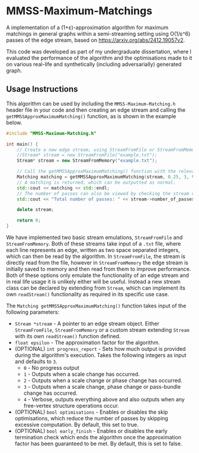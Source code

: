 # MMSS-Maximum-Matchings

A implementation of a (1+ε)-approximation algorithm for maximum matchings in general graphs within a semi-streaming setting using O(1/ε^6) passes of the edge stream, based on https://arxiv.org/abs/2412.19057v2.

This code was developed as part of my undergraduate dissertation, where I evaluated the performance of the algorithm and the optimisations made to it on various real-life and synthetically (including adversarially) generated graph.

## Usage Instructions

This algorithm can be used by including the `MMSS-Maximum-Matching.h` header file in your code and then creating an edge stream and calling the `getMMSSApproxMaximumMatching()` function, as is shown in the example below.

```cpp
#include "MMSS-Maximum-Matching.h"

int main() {
    // Create a new edge stream, using StreamFromFile or StreamFromMemory depending on emulation requirements.
    //Stream* stream = new StreamFromFile("example.txt");
    Stream* stream = new StreamFromMemory("example.txt");

    // Call the getMMSSApproxMaximumMatching() function with the relevant parameters.
    Matching matching = getMMSSApproxMaximumMatching(stream, 0.25, 3, true, false);
    // A matching is returned, which can be outputted as normal.
    std::cout << matching << std::endl;
    // The number of passes can also be viewed by checking the stream variable.
    std::cout << "Total number of passes: " << stream->number_of_passes << std::endl;

    delete stream;

    return 0;
}
```

We have implemented two basic stream emulations, `StreamFromFile` and `StreamFromMemory`. Both of these streams take input of a `.txt` file, where each line represents an edge, written as two space separated integers, which can then be read by the algorithm.
In `StreamFromFile`, the stream is directly read from the file, however in `StreamFromMemory` the edge stream is initially saved to memory and then read from them to improve performance.
Both of these options only emulate the functionality of an edge stream and in real life usage it is unlikely either will be useful. Instead a new stream class can be declared by extending from `Stream`, which can implement its own `readStream()` functionality as required in its specific use case.

The `Matching getMMSSApproxMaximumMatching()` function takes input of the following parameters:
- `Stream *stream` - A pointer to an edge stream object. Either `StreamFromFile`, `StreamFromMemory` or a custom stream extending `Stream` with its own `readStream()` function defined.
- `float epsilon` -  The approximation factor for the algorithm.
- (OPTIONAL) `int progress_report` - Sets how much output is provided during the algorithm's execution. Takes the following integers as input and defaults to `3`.
  - `0` - No progress output
  - `1` - Outputs when a scale change has occurred.
  - `2` - Outputs when a scale change or phase change has occurred.
  - `3` - Outputs when a scale change, phase change or pass-bundle change has occurred.
  - `4` - Verbose, outputs everything above and also outputs when any free-vertex structure operations occur.
- (OPTIONAL) `bool optimisations` - Enables or disables the skip optimisations, which reduce the number of passes by skipping excessive computation. By default, this set to true.
- (OPTIONAL) `bool early_finish` - Enables or disables the early termination check which ends the algorithm once the approximation factor has been guaranteed to be met. By default, this is set to false.


